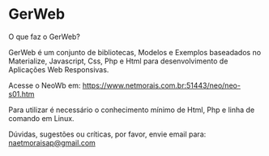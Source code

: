 # GerWeb
O que faz o GerWeb?

GerWeb é um conjunto de bibliotecas, Modelos e Exemplos baseadados no Materialize,
 Javascript, Css, Php e Html para desenvolvimento de Aplicações Web Responsivas.

Acesse o NeoWb em: https://www.netmorais.com.br:51443/neo/neo-s01.htm

Para utilizar é necessário o conhecimento mínimo de Html, Php e linha de comando 
em Linux.

Dúvidas, sugestões ou críticas, por favor, envie email para: naetmoraisap@gmail.com

